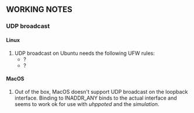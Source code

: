 ## WORKING NOTES

### UDP broadcast

#### Linux

1. UDP broadcast on Ubuntu needs the following UFW rules:
   - ?
   - ?

#### MacOS

1. Out of the box, MacOS doesn't support UDP broadcast on the loopback interface. Binding to 
   INADDR_ANY binds to the actual interface and seems to work ok for use with *uhppoted* and
   the *simulation*.

